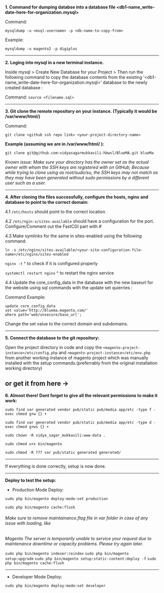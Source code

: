 **1. Command for dumping databse into a database file <db1-name_write-date-here-for-organization.mysql>**

Command:

```mysqldump -u <msql-username> -p <db-name-to-copy-from>```

Example:
```
mysqldump -u magento2 -p digiplus
```

---

**2. Loging into mysql in a new terminal instance.**

Inside mysql > Create New Database for your Project > Then run the following command to copy the database
contents from the existing '<db1-name_write-date-here-for-organization.mysql>' database to the newly created database :

Command:
```source <filename.sql>```

---

**3. Git clone the remote repository on your instance. (Typically it would be /var/www/html/<your-project-name>)**

Command:
```
git clone <github ssh repo link> <your-project-directory-name>
```

**Example (assuming we are in /var/www/html/ ):**
```
git clone git@github.com:vidyasagarmukkavili-hbwsl/BlueMA.git blueMa
```

*Known issue: Make sure your directory has the owner set as the actual owner with whom the SSH keys are registered with on GitHub;
Because while trying to clone using as root/sudo/su, the SSH keys may not match as they may have been generated without sudo permissions by a different user such as a user.*

---

**4. After cloning the files successfully, configure the hosts, nginx and database to point to the correct domain:**

   4.1 ```/etc/hosts``` should point to the correct location.

   4.2 ```/etc/ngin-x/sites-available``` should have a configuration for the port.
   Configure/Comment out the FastCGI part with #

   4.3 Make symlinks for the same in sites-enabled using the following command:
   ```
   ln -s /etc/nginx/sites-available/<your-site-configuration-file-name>/etc/nginx/sites-enabled
   ```

   ```nginx -t```
   ^ to check if it is configured properly

   ```systemctl restart nginx```
   ^ to restart the nginx service

   4.4 Update the core_config_data in the database with the new baseurl for the website using sql commands
   with the update set quierries :

   Command Example:

   ```
   update core_config_data
   set value='http://bluema.magento.com/'
   where path='web/unsecure/base_url';
   ```

   Change the set value to the correct domain and subdomains.

---

**5. Connect the database to the git repository:**

Open the project directory in code and copy the ```<magento-project-instance>/etc/config.php``` and
```<magento-project-instance>/etc/env.php``` from another working instance of magento project which was
manually installed with the setup commands.(preferrably from the original installation working directory)

## or get it from here ->

**6. Almost there! Dont forget to give all the relevant permissions to make it work:**

```
sudo find var generated vendor pub/static pub/media app/etc -type f -exec chmod g+w {} +
```
```
sudo find var generated vendor pub/static pub/media app/etc -type d -exec chmod g+ws {} +
```
```
sudo chown -R vidya_sagar_mukkavili:www-data .
```
```
sudo chmod u+x bin/magento
```

```
sudo chmod -R 777 var pub/static generated generated/
```

---

If everything is done correctly, setup is now done.

---

**Deploy to test the setup:** 

- Production Mode Deploy:

```sudo php bin/magento deploy:mode:set production```

```sudo php bin/magento cache:flush```

###### Make sure to remove maintainance.flag file in var folder in case of any issue with loading, like
*Magento The server is temporarily unable to service your request due to maintenance downtime or capacity problems. Please try again later.*


```sudo php bin/magento indexer:reindex```
```sudo php bin/magento setup:upgrade```
```sudo php bin/magento setup:static-content:deploy -f```
```sudo php bin/magento cache:flush```

---

- Developer Mode Deploy:

```sudo php bin/magento deploy:mode:set developer```